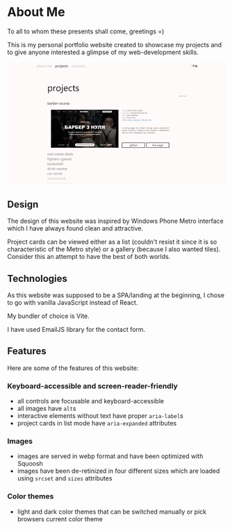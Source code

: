 # About Me

To all to whom these presents shall come, greetings =)

This is my personal portfolio website created to showcase my projects and to give anyone interested a glimpse of my web-development skills.

<picture>
  <source media="(prefers-color-scheme: light)" srcset="./src/images/readme/screenshot_light_1x.webp 1x, ./src/images/readme/screenshot_light_2x.webp 2x">

   <source media="(prefers-color-scheme: dark)" srcset="./src/images/readme/screenshot_dark_1x.webp 1x, ./src/images/readme/screenshot_dark_2x.webp 2x">

  <img alt="A screenshot of my website's Projects page with the project gallery in its list presentation. The first project card is expanded, revealing the live page screenshot, project description and links to its GitHub page and live page." src="./src/images/readme/screenshot_light_1x.webp">
</picture>

## Design

The design of this website was inspired by Windows Phone Metro interface which I have always found clean and attractive.

Project cards can be viewed either as a list (couldn't resist it since it is so characteristic of the Metro style) or a gallery (because I also wanted tiles).
Consider this an attempt to have the best of both worlds.

## Technologies

As this website was supposed to be a SPA/landing at the beginning, I chose to go with vanilla JavaScript instead of React.

My bundler of choice is Vite.

I have used EmailJS library for the contact form.

## Features

Here are some of the features of this website:

### Keyboard-accessible and screen-reader-friendly

- all controls are focusable and keyboard-accessible
- all images have `alt`s
- interactive elements without text have proper `aria-label`s
- project cards in list mode have `aria-expanded` attributes

### Images

- images are served in webp format and have been optimized with Squoosh
- images have been de-retinized in four different sizes which are loaded using `srcset` and `sizes` attributes

### Color themes

- light and dark color themes that can be switched manually or pick browsers current color theme
